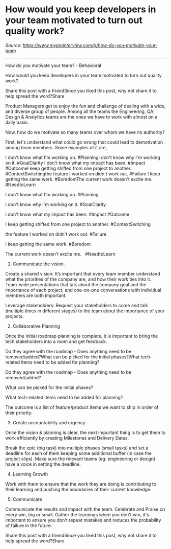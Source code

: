 # How would you keep developers in your team motivated to turn out quality work?

*Source: https://www.mypminterview.com/p/how-do-you-motivate-your-team*

---

How do you motivate your team? - Behavioral

How would you keep developers in your team motivated to turn out quality work?

Share this post with a friendSince you liked this post, why not share it to help spread the word?Share



Product Managers get to enjoy the fun and challenge of dealing with a wide, and diverse group of people. Among all the teams the Engineering, QA, Design & Analytics teams are the ones we have to work with almost on a daily basis. 

Now, how do we motivate so many teams over whom we have no authority? 

First, let's understand what could go wrong that could lead to demotivation among team members. Some examples of it are,



I don't know what I'm working on.  #PlanningI don't know why I'm working on it.  #GoalClarity I don't know what my impact has been.  #Impact #OutcomeI keep getting shifted from one project to another.  #ContextSwitchingthe feature I worked on didn't work out.  #Failure I keep getting the same work.  #BoredomThe current work doesn't excite me.   #NeedtoLearn

I don't know what I'm working on.  #Planning

I don't know why I'm working on it.  #GoalClarity 

I don't know what my impact has been.  #Impact #Outcome

I keep getting shifted from one project to another.  #ContextSwitching

the feature I worked on didn't work out.  #Failure 

I keep getting the same work.  #Boredom

The current work doesn't excite me.   #NeedtoLearn





1. Communicate the vision.



Create a shared vision: It’s important that every team member understand what the priorities of the company are, and how their work ties into it. Team-wide presentations that talk about the company goal and the importance of each project, and one-on-one conversations with individual members are both important.



Leverage stakeholders:  Request your stakeholders to come and talk (multiple times in different stages) to the team about the importance of your projects. 

2. Collaborative Planning



Once the initial roadmap planning is complete, it is important to bring the tech stakeholders into a room and get feedback.

Do they agree with the roadmap - Does anything need to be removed/added?What can be picked for the initial phases?What tech-related items need to be added for planning?

Do they agree with the roadmap - Does anything need to be removed/added?

What can be picked for the initial phases?

What tech-related items need to be added for planning?



The outcome is a list of feature/product items we want to ship in order of their priority.

3. Create accountability and urgency



Once the vision & planning is clear, the next important thing is to get them to work efficiently by creating Milestones and Delivery Dates.

Break the epic (big task) into multiple phases (small tasks) and set a deadline for each of them keeping some additional buffer (in case the project slips). Make sure the relevant teams (eg. engineering or design) have a  voice in setting the deadline. 

4. Learning Growth



Work with them to ensure that the work they are doing is contributing to their learning and pushing the boundaries of their current knowledge.

5. Communicate



Communicate the results and impact with the team. Celebrate and Praise on every win, big or small. Gather the learnings when you don't win, it's important to ensure you don't repeat mistakes and reduces the probability of failure in the future.





Share this post with a friendSince you liked this post, why not share it to help spread the word?Share